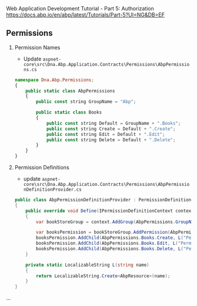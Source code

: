 Web Application Development Tutorial - Part 5: Authorization
https://docs.abp.io/en/abp/latest/Tutorials/Part-5?UI=NG&DB=EF

## Permissions
1. Permission Names
    - Update `aspnet-core\src\Dna.Abp.Application.Contracts\Permissions\AbpPermissions.cs`

   ```ts
   namespace Dna.Abp.Permissions;
   {
       public static class AbpPermissions
       {
           public const string GroupName = "Abp";

           public static class Books
           {
               public const string Default = GroupName + ".Books";
               public const string Create = Default + ".Create";
               public const string Edit = Default + ".Edit";
               public const string Delete = Default + ".Delete";
           }
       }
   }

   ```


1. Permission Definitions
    - update `aspnet-core\src\Dna.Abp.Application.Contracts\Permissions\AbpPermissionDefinitionProvider.cs`

    ```cs
    public class AbpPermissionDefinitionProvider : PermissionDefinitionProvider
    {
        public override void Define(IPermissionDefinitionContext context)
        {
            var bookStoreGroup = context.AddGroup(AbpPermissions.GroupName, L("Permission:BookStore"));

            var booksPermission = bookStoreGroup.AddPermission(AbpPermissions.Books.Default, L("Permission:Books"));
            booksPermission.AddChild(AbpPermissions.Books.Create, L("Permission:Books.Create"));
            booksPermission.AddChild(AbpPermissions.Books.Edit, L("Permission:Books.Edit"));
            booksPermission.AddChild(AbpPermissions.Books.Delete, L("Permission:Books.Delete"));
        }

        private static LocalizableString L(string name)
        {
            return LocalizableString.Create<AbpResource>(name);
        }
    }
    ```

...
